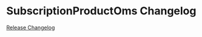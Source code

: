 # SubscriptionProductOms Changelog

[Release Changelog](https://github.com/spryker-demo/subscription-product-oms/releases)
